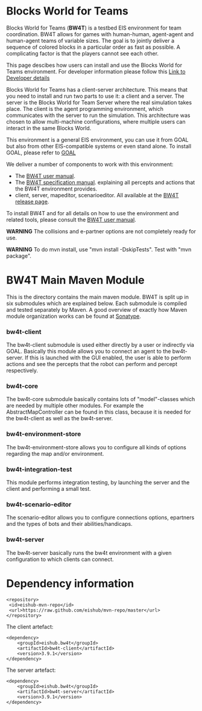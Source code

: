 # Blocks World for Teams
Blocks World for Teams (**BW4T**) is a testbed EIS environment for team coordination. BW4T allows for games with human-human, agent-agent and human-agent teams of variable sizes. The goal is to jointly deliver a sequence of colored blocks in a particular order as fast as possible. A complicating factor is that the players cannot see each other.

This page descibes how users can install and use the Blocks World for Teams environment. 
For developer information please follow this [Link to Developer details](DEVELOPER.md)

Blocks World for Teams has a client-server architecture. This means that you need to install and run two parts to use it: a client and a server. The server is the Blocks World for Team Server where the real simulation takes place. The client is the agent programming environment, which communicates with the server to run the simulation. This architecture was chosen to allow multi-machine configurations, where multiple users can interact in the same Blocks World. 

This environment is a general EIS environment, you can use it from GOAL but also from other EIS-compatible systems or even stand alone. To install GOAL, please refer to [GOAL](https://goalapl.atlassian.net/wiki/spaces/GOAL/pages/33041/Download+and+Install+GOAL)

We deliver a number of components to work with this environment:
 * The [BW4T user manual](https://github.com/eishub/BW4T/blob/master/doc/src/main/resources/BW4T3%20Instructions.pdf?raw=true).
 * The [BW4T specification manual](https://github.com/eishub/BW4T/blob/master/doc/Manuals/BW4T3%20Specification.pdf?raw=true). explaining all percepts and actions that the BW4T environment provides.
 * client, server, mapeditor, scenarioeditor. All available at the [BW4T release page](https://github.com/eishub/BW4T/releases).

To install BW4T and for all details on how to use the environment and related tools, please consult the [BW4T user manual](https://github.com/eishub/BW4T/blob/master/doc/Manuals/BW4T3_instructions.pdf?raw=true).

**WARNING** The collisions and e-partner options are not completely ready for use.

**WARNING** To do mvn install, use "mvn install -DskipTests". Test with "mvn package".

# BW4T Main Maven Module
This is the directory contains the main maven module. BW4T is split up in six submodules which are explained below. Each submodule is compiled and tested separately by Maven. A good overview of exactly how Maven module organization works can be found at [Sonatype](http://books.sonatype.com/mvnex-book/reference/multimodule.html).

### bw4t-client 
The bw4t-client submodule is used either directly by a user or indirectly via GOAL. Basically this module allows you to connect an agent to the bw4t-server. If this is launched with the GUI enabled, the user is able to perform actions and see the percepts that the robot can perform and percept respectively.

### bw4t-core
The bw4t-core submodule basically contains lots of "model"-classes which are needed by multiple other modules. For example the AbstractMapController can be found in this class, because it is needed for the bw4t-client as well as the bw4t-server.

### bw4t-environment-store
The bw4t-environment-store allows you to configure all kinds of options regarding the map and/or environment.

### bw4t-integration-test
This module performs integration testing, by launching the server and the client and performing a small test.

### bw4t-scenario-editor
The scenario-editor allows you to configure connections options, epartners and the types of bots and their abilities/handicaps.

### bw4t-server
The bw4t-server basically runs the bw4t environment with a given configuration to which clients can connect.

Dependency information 
=====================


```
<repository>
 <id>eishub-mvn-repo</id>
 <url>https://raw.github.com/eishub/mvn-repo/master</url>
</repository>
```

The client artefact:

```	
<dependency>
	<groupId>eishub.bw4t</groupId>
	<artifactId>bw4t-client</artifactId>
	<version>3.9.1</version>
</dependency>
```

The server artefact:

```	
<dependency>
	<groupId>eishub.bw4t</groupId>
	<artifactId>bw4t-server</artifactId>
	<version>3.9.1</version>
</dependency>
```


